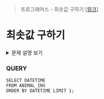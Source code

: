 > 프로그래머스 - 최솟값 구하기 [[링크](https://school.programmers.co.kr/learn/courses/30/lessons/59038)]

# 최솟값 구하기

<details markdown="1">
<summary>문제 설명 보기</summary>
<img src="https://user-images.githubusercontent.com/86038910/186180219-c277c7eb-123c-49d9-a077-391964b982c1.png">
<img src="https://user-images.githubusercontent.com/86038910/186180311-05b12a9d-bf90-440c-8c66-15e5ad486161.png">
</details>

### QUERY
```MYSQL
SELECT DATETIME
FROM ANIMAL_INS 
ORDER BY DATETIME LIMIT 1;
```
